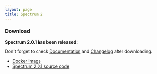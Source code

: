```yaml
---
layout: page
title: Spectrum 2
---
```


### Download

**Spectrum 2.0.1 has been released:**

Don't forget to check [Documentation](http://spectrum.im/documentation) and [Changelog](https://github.com/hanzz/spectrum2/releases/tag/2.0.1) after downloading.

* [Docker image](http://spectrum.im/documentation/installation/docker.html)
* [Spectrum 2.0.1 source code](https://github.com/hanzz/spectrum2/archive/2.0.1.tar.gz)
